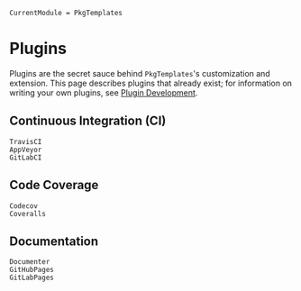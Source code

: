 ```@meta
CurrentModule = PkgTemplates
```

# Plugins

Plugins are the secret sauce behind `PkgTemplates`'s customization and extension. This page
describes plugins that already exist; for information on writing your own plugins, see
[Plugin Development](@ref).

## Continuous Integration (CI)

```@docs
TravisCI
AppVeyor
GitLabCI
```

## Code Coverage

```@docs
Codecov
Coveralls
```

## Documentation

```@docs
Documenter
GitHubPages
GitLabPages
```
